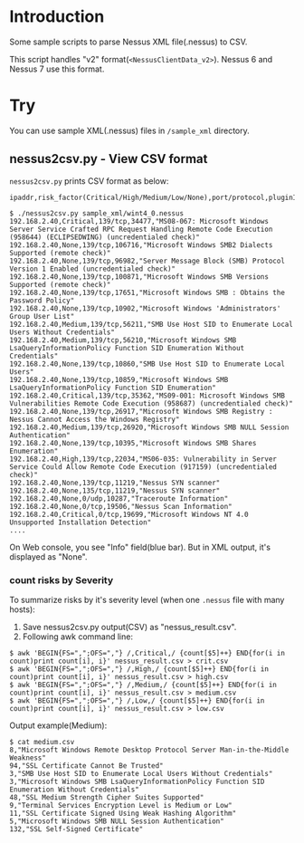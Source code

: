 # Introduction

Some sample scripts to parse Nessus XML file(.nessus) to CSV.

This script handles "v2" format(`<NessusClientData_v2>`). Nessus 6 and Nessus 7 use this format.

# Try

You can use sample XML(.nessus) files in `/sample_xml` directory.

## nessus2csv.py - View CSV format

`nessus2csv.py` prints CSV format as below:
```
ipaddr,risk_factor(Critical/High/Medium/Low/None),port/protocol,pluginID,"pluginName"
```

```
$ ./nessus2csv.py sample_xml/wint4_0.nessus 
192.168.2.40,Critical,139/tcp,34477,"MS08-067: Microsoft Windows Server Service Crafted RPC Request Handling Remote Code Execution (958644) (ECLIPSEDWING) (uncredentialed check)"
192.168.2.40,None,139/tcp,106716,"Microsoft Windows SMB2 Dialects Supported (remote check)"
192.168.2.40,None,139/tcp,96982,"Server Message Block (SMB) Protocol Version 1 Enabled (uncredentialed check)"
192.168.2.40,None,139/tcp,100871,"Microsoft Windows SMB Versions Supported (remote check)"
192.168.2.40,None,139/tcp,17651,"Microsoft Windows SMB : Obtains the Password Policy"
192.168.2.40,None,139/tcp,10902,"Microsoft Windows 'Administrators' Group User List"
192.168.2.40,Medium,139/tcp,56211,"SMB Use Host SID to Enumerate Local Users Without Credentials"
192.168.2.40,Medium,139/tcp,56210,"Microsoft Windows SMB LsaQueryInformationPolicy Function SID Enumeration Without Credentials"
192.168.2.40,None,139/tcp,10860,"SMB Use Host SID to Enumerate Local Users"
192.168.2.40,None,139/tcp,10859,"Microsoft Windows SMB LsaQueryInformationPolicy Function SID Enumeration"
192.168.2.40,Critical,139/tcp,35362,"MS09-001: Microsoft Windows SMB Vulnerabilities Remote Code Execution (958687) (uncredentialed check)"
192.168.2.40,None,139/tcp,26917,"Microsoft Windows SMB Registry : Nessus Cannot Access the Windows Registry"
192.168.2.40,Medium,139/tcp,26920,"Microsoft Windows SMB NULL Session Authentication"
192.168.2.40,None,139/tcp,10395,"Microsoft Windows SMB Shares Enumeration"
192.168.2.40,High,139/tcp,22034,"MS06-035: Vulnerability in Server Service Could Allow Remote Code Execution (917159) (uncredentialed check)"
192.168.2.40,None,139/tcp,11219,"Nessus SYN scanner"
192.168.2.40,None,135/tcp,11219,"Nessus SYN scanner"
192.168.2.40,None,0/udp,10287,"Traceroute Information"
192.168.2.40,None,0/tcp,19506,"Nessus Scan Information"
192.168.2.40,Critical,0/tcp,19699,"Microsoft Windows NT 4.0 Unsupported Installation Detection"
....
```
On Web console, you see "Info" field(blue bar). But in XML output, it's displayed as "None".

### count risks by Severity

To summarize risks by it's severity level (when one `.nessus` file with many hosts):

1. Save nessus2csv.py output(CSV) as "nessus_result.csv".
2. Following awk command line:
```
$ awk 'BEGIN{FS=",";OFS=","} /,Critical,/ {count[$5]++} END{for(i in count)print count[i], i}' nessus_result.csv > crit.csv
$ awk 'BEGIN{FS=",";OFS=","} /,High,/ {count[$5]++} END{for(i in count)print count[i], i}' nessus_result.csv > high.csv
$ awk 'BEGIN{FS=",";OFS=","} /,Medium,/ {count[$5]++} END{for(i in count)print count[i], i}' nessus_result.csv > medium.csv
$ awk 'BEGIN{FS=",";OFS=","} /,Low,/ {count[$5]++} END{for(i in count)print count[i], i}' nessus_result.csv > low.csv
```

Output example(Medium):
```
$ cat medium.csv 
8,"Microsoft Windows Remote Desktop Protocol Server Man-in-the-Middle Weakness"
94,"SSL Certificate Cannot Be Trusted"
3,"SMB Use Host SID to Enumerate Local Users Without Credentials"
3,"Microsoft Windows SMB LsaQueryInformationPolicy Function SID Enumeration Without Credentials"
48,"SSL Medium Strength Cipher Suites Supported"
9,"Terminal Services Encryption Level is Medium or Low"
11,"SSL Certificate Signed Using Weak Hashing Algorithm"
5,"Microsoft Windows SMB NULL Session Authentication"
132,"SSL Self-Signed Certificate"
```

